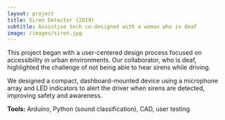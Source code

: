 ```yaml
---
layout: project
title: Siren Detector (2019)
subtitle: Assistive tech co-designed with a woman who is deaf
image: /images/siren.jpg
---
```


This project began with a user-centered design process focused on accessibility in urban environments. Our collaborator, who is deaf, highlighted the challenge of not being able to hear sirens while driving.

We designed a compact, dashboard-mounted device using a microphone array and LED indicators to alert the driver when sirens are detected, improving safety and awareness.

**Tools:** Arduino, Python (sound classification), CAD, user testing

